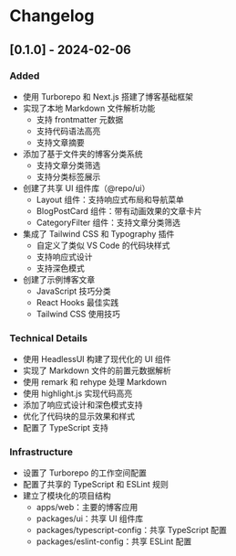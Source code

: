 # Changelog

## [0.1.0] - 2024-02-06

### Added
- 使用 Turborepo 和 Next.js 搭建了博客基础框架
- 实现了本地 Markdown 文件解析功能
  - 支持 frontmatter 元数据
  - 支持代码语法高亮
  - 支持文章摘要
- 添加了基于文件夹的博客分类系统
  - 支持文章分类筛选
  - 支持分类标签展示
- 创建了共享 UI 组件库（@repo/ui）
  - Layout 组件：支持响应式布局和导航菜单
  - BlogPostCard 组件：带有动画效果的文章卡片
  - CategoryFilter 组件：支持文章分类筛选
- 集成了 Tailwind CSS 和 Typography 插件
  - 自定义了类似 VS Code 的代码块样式
  - 支持响应式设计
  - 支持深色模式
- 创建了示例博客文章
  - JavaScript 技巧分类
  - React Hooks 最佳实践
  - Tailwind CSS 使用技巧

### Technical Details
- 使用 HeadlessUI 构建了现代化的 UI 组件
- 实现了 Markdown 文件的前置元数据解析
- 使用 remark 和 rehype 处理 Markdown
- 使用 highlight.js 实现代码高亮
- 添加了响应式设计和深色模式支持
- 优化了代码块的显示效果和样式
- 配置了 TypeScript 支持

### Infrastructure
- 设置了 Turborepo 的工作空间配置
- 配置了共享的 TypeScript 和 ESLint 规则
- 建立了模块化的项目结构
  - apps/web：主要的博客应用
  - packages/ui：共享 UI 组件库
  - packages/typescript-config：共享 TypeScript 配置
  - packages/eslint-config：共享 ESLint 配置 